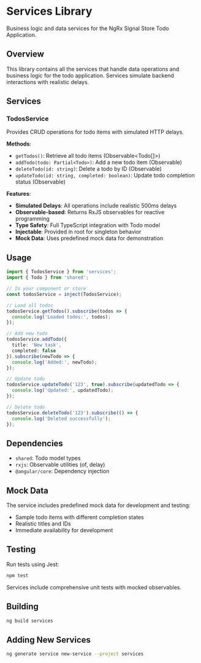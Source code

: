 # Services Library

Business logic and data services for the NgRx Signal Store Todo Application.

## Overview

This library contains all the services that handle data operations and business logic for the todo application. Services simulate backend interactions with realistic delays.

## Services

### TodosService

Provides CRUD operations for todo items with simulated HTTP delays.

**Methods**:
- `getTodos()`: Retrieve all todo items (Observable<Todo[]>)
- `addTodo(todo: Partial<Todo>)`: Add a new todo item (Observable<Todo>)
- `deleteTodo(id: string)`: Delete a todo by ID (Observable<void>)
- `updateTodo(id: string, completed: boolean)`: Update todo completion status (Observable<Todo>)

**Features**:
- **Simulated Delays**: All operations include realistic 500ms delays
- **Observable-based**: Returns RxJS observables for reactive programming
- **Type Safety**: Full TypeScript integration with Todo model
- **Injectable**: Provided in root for singleton behavior
- **Mock Data**: Uses predefined mock data for demonstration

## Usage

```typescript
import { TodosService } from 'services';
import { Todo } from 'shared';

// In your component or store
const todosService = inject(TodosService);

// Load all todos
todosService.getTodos().subscribe(todos => {
  console.log('Loaded todos:', todos);
});

// Add new todo
todosService.addTodo({ 
  title: 'New task', 
  completed: false 
}).subscribe(newTodo => {
  console.log('Added:', newTodo);
});

// Update todo
todosService.updateTodo('123', true).subscribe(updatedTodo => {
  console.log('Updated:', updatedTodo);
});

// Delete todo
todosService.deleteTodo('123').subscribe(() => {
  console.log('Deleted successfully');
});
```

## Dependencies

- `shared`: Todo model types
- `rxjs`: Observable utilities (of, delay)
- `@angular/core`: Dependency injection

## Mock Data

The service includes predefined mock data for development and testing:
- Sample todo items with different completion states
- Realistic titles and IDs
- Immediate availability for development

## Testing

Run tests using Jest:
```bash
npm test
```

Services include comprehensive unit tests with mocked observables.

## Building

```bash
ng build services
```

## Adding New Services

```bash
ng generate service new-service --project services
```
